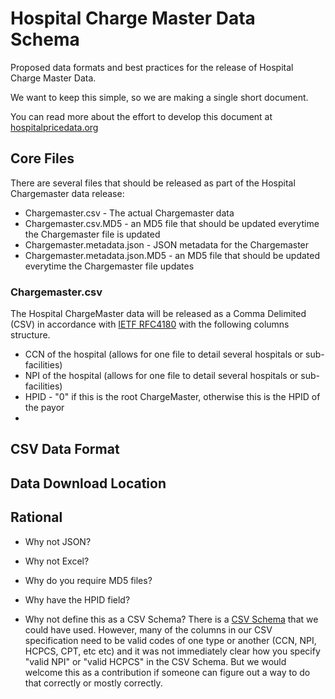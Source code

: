 # Hospital Charge Master Data Schema
Proposed data formats and best practices for the release of Hospital Charge Master Data.

We want to keep this simple, so we are making a single short document.

You can read more about the effort to develop this document at [hospitalpricedata.org](http://hospitalpricedata.org/)

## Core Files

There are several files that should be released as part of the Hospital Chargemaster data release:
* Chargemaster.csv - The actual Chargemaster data
* Chargemaster.csv.MD5 - an MD5 file that should be updated everytime the Chargemaster file is updated
* Chargemaster.metadata.json - JSON metadata for the Chargemaster 
* Chargemaster.metadata.json.MD5 - an MD5 file that should be updated everytime the Chargemaster file updates

### Chargemaster.csv
The Hospital ChargeMaster data will be released as a Comma Delimited (CSV) in accordance with [IETF RFC4180](https://tools.ietf.org/html/rfc4180) with the following columns structure.

* CCN of the hospital (allows for one file to detail several hospitals or sub-facilities)
* NPI of the hospital (allows for one file to detail several hospitals or sub-facilities)
* HPID - "0" if this is the root ChargeMaster, otherwise this is the HPID of the payor 
* 




## CSV Data Format

## Data Download Location

## Rational

* Why not JSON?

* Why not Excel?

* Why do you require MD5 files?

* Why have the HPID field?

* Why not define this as a CSV Schema?
There is a [CSV Schema](http://digital-preservation.github.io/csv-schema/csv-schema-1.1.html) that we could have used. However, many of the columns in our CSV specification need to be valid codes of one type or another (CCN, NPI, HCPCS, CPT, etc etc) and it was not immediately clear how you specify "valid NPI" or "valid HCPCS" in the CSV Schema. But we would welcome this as a contribution if someone can figure out a way to do that correctly or mostly correctly.




